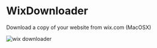 WixDownloader
=============

Download a copy of your website from wix.com (MacOSX)

![wix downloader](https://github.com/poofik/WixDownloader/raw/master/screenshot.png)